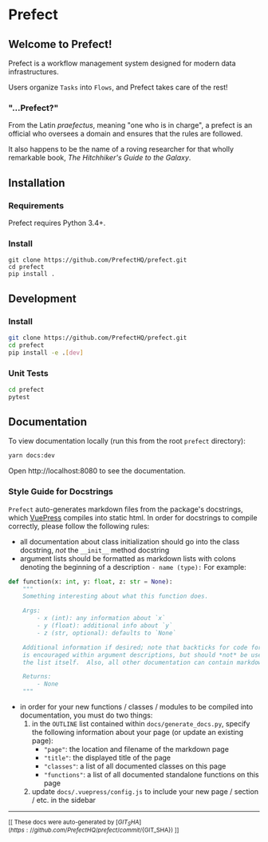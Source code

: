 # Prefect

## Welcome to Prefect!

Prefect is a workflow management system designed for modern data infrastructures.

Users organize `Tasks` into `Flows`, and Prefect takes care of the rest!


### "...Prefect?"

From the Latin *praefectus*, meaning "one who is in charge", a prefect is an official who oversees a domain and ensures that the rules are followed.

It also happens to be the name of a roving researcher for that wholly remarkable book, *The Hitchhiker's Guide to the Galaxy*.


## Installation

### Requirements

Prefect requires Python 3.4+.

### Install
```
git clone https://github.com/PrefectHQ/prefect.git
cd prefect
pip install .
```


## Development

### Install

```bash
git clone https://github.com/PrefectHQ/prefect.git
cd prefect
pip install -e .[dev]
```

### Unit Tests

```bash
cd prefect
pytest
```

## Documentation

To view documentation locally (run this from the root `prefect` directory):
```bash
yarn docs:dev
```
Open http://localhost:8080 to see the documentation.

### Style Guide for Docstrings

`Prefect` auto-generates markdown files from the package's docstrings, which [VuePress](https://vuepress.vuejs.org/) compiles into static html. In order for docstrings to compile correctly, please follow the following rules:
- all documentation about class initialization should go into the class docstring, _not_ the `__init__` method docstring
- argument lists should be formatted as markdown lists with colons denoting the beginning of a description `- name (type):` For example:
```python
def function(x: int, y: float, z: str = None):
    """
    Something interesting about what this function does.

    Args:
        - x (int): any information about `x`
        - y (float): additional info about `y`
        - z (str, optional): defaults to `None`

    Additional information if desired; note that backticks for code formatting 
    is encouraged within argument descriptions, but should *not* be used in 
    the list itself.  Also, all other documentation can contain markdown.

    Returns:
        - None
    """
```
- in order for your new functions / classes / modules to be compiled into documentation, you must do two things:
    1. in the `OUTLINE` list contained within `docs/generate_docs.py`, specify the following information about your page (or update an existing page):
        - `"page"`: the location and filename of the markdown page
        - `"title"`: the displayed title of the page
        - `"classes"`: a list of all documented classes on this page
        - `"functions"`: a list of all documented standalone functions on this page
    2. update `docs/.vuepress/config.js` to include your new page / section / etc. in the sidebar
<hr>

<sub>[[ These docs were auto-generated by [${GIT_SHA}](https://github.com/PrefectHQ/prefect/commit/${GIT_SHA}) ]]</sub>